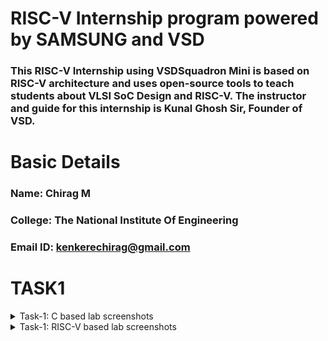 # RISC-V Internship program powered by SAMSUNG and VSD
### This RISC-V Internship using VSDSquadron Mini is based on RISC-V architecture and uses open-source tools to teach students about VLSI SoC Design and RISC-V. The instructor and guide for this internship is Kunal Ghosh Sir, Founder of VSD.

# Basic Details

### Name: Chirag M
### College: The National Institute Of Engineering
### Email ID: kenkerechirag@gmail.com

# TASK1 
<details>
<summary> Task-1: C based lab screenshots </summary>
<br>
  
![image_alt](https://github.com/Chiragkenkere/samsung_riscv/blob/f4b02a2d079299068b25d2ff50cddfaaec37ef16/C_code.jpeg)
  
![image_alt](https://github.com/Chiragkenkere/samsung_riscv/blob/60aff8d95440c69f353e36beca910f7d8e8eddf8/C-code_output.jpeg)

</details>

<details>
<summary> Task-1: RISC-V based lab screenshots </summary>
<br>

![image_alt](https://github.com/Chiragkenkere/samsung_riscv/blob/78afb23f67a2a40dbf2336174575b4a615a695d7/Riscv_command.jpeg)

![image_alt](https://github.com/Chiragkenkere/samsung_riscv/blob/148de9479fc9267f7fe0c2d9e4dc76744311ab77/riscv_O1_output.jpeg)

![image_alt](

